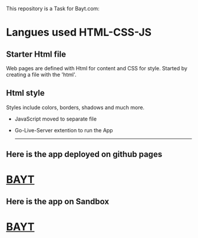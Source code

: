 This repository is a Task for Bayt.com:

# Langues used HTML-CSS-JS

## Starter Html file

Web pages are defined with Html for content and CSS for style. Started by creating a file with the 'html'.

## Html style

Styles include colors, borders, shadows and much more.

- JavaScript moved to separate file

- Go-Live-Server extention to run the App

  ***

## Here is the app deployed on github pages

# [BAYT](https://1pyke.github.io/Bayt/)

## Here is the app on Sandbox

# [BAYT](https://codesandbox.io/s/sweet-sun-yorzeo?file=/style.css)
